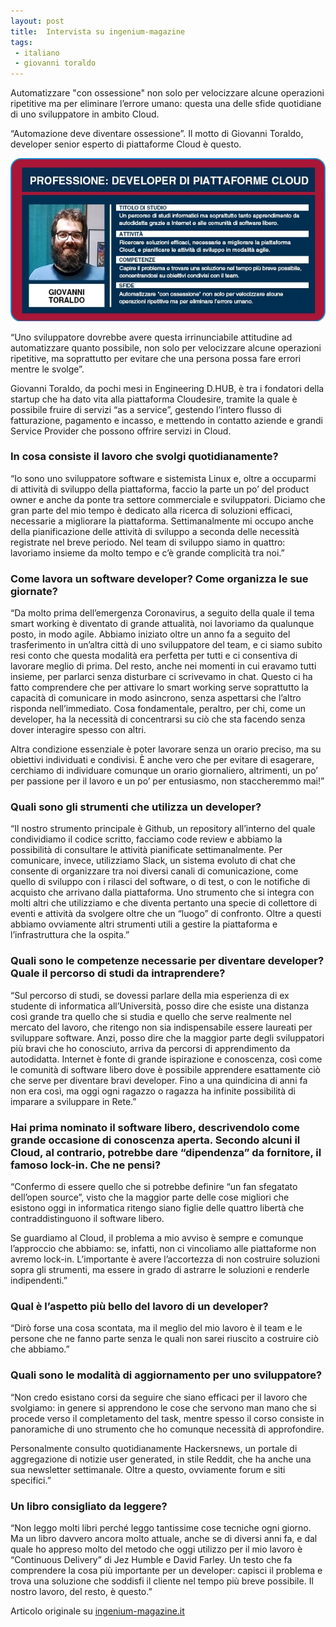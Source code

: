 ```yaml
---
layout: post
title:  Intervista su ingenium-magazine
tags:
 - italiano
 - giovanni toraldo
---
```


Automatizzare "con ossessione" non solo per velocizzare alcune operazioni
ripetitive ma per eliminare l’errore umano: questa una delle sfide quotidiane di
uno sviluppatore in ambito Cloud.

“Automazione deve diventare ossessione”. Il motto di Giovanni Toraldo, developer
senior esperto di piattaforme Cloud è questo.

![scheda](/images/CI_rubrica_INGENIUM_GiovanniToraldo_ITA9-OK.jpg)

“Uno sviluppatore dovrebbe avere questa irrinunciabile attitudine ad
automatizzare quanto possibile, non solo per velocizzare alcune operazioni
ripetitive, ma soprattutto per evitare che una persona possa fare errori mentre
le svolge”.

Giovanni Toraldo, da pochi mesi in Engineering D.HUB, è tra i fondatori della
startup che ha dato vita alla piattaforma Cloudesire, tramite la quale è
possibile fruire di servizi “as a service”, gestendo l’intero flusso di
fatturazione, pagamento e incasso, e mettendo in contatto aziende e grandi
Service Provider che possono offrire servizi in Cloud.

### In cosa consiste il lavoro che svolgi quotidianamente?

“Io sono uno sviluppatore software e sistemista Linux e, oltre a occuparmi di
attività di sviluppo della piattaforma, faccio la parte un po’ del product owner
e anche da ponte tra settore commerciale e sviluppatori. Diciamo che gran parte
del mio tempo è dedicato alla ricerca di soluzioni efficaci, necessarie a
migliorare la piattaforma. Settimanalmente mi occupo anche della pianificazione
delle attività di sviluppo a seconda delle necessità registrate nel breve
periodo. Nel team di sviluppo siamo in quattro: lavoriamo insieme da molto tempo
e c’è grande complicità tra noi.”

### Come lavora un software developer? Come organizza le sue giornate?

“Da molto prima dell’emergenza Coronavirus, a seguito della quale il tema smart
working è diventato di grande attualità, noi lavoriamo da qualunque posto, in
modo agile. Abbiamo iniziato oltre un anno fa a seguito del trasferimento in
un’altra città di uno sviluppatore del team, e ci siamo subito resi conto che
questa modalità era perfetta per tutti e ci consentiva di lavorare meglio di
prima. Del resto, anche nei momenti in cui eravamo tutti insieme, per parlarci
senza disturbare ci scrivevamo in chat. Questo ci ha fatto comprendere che per
attivare lo smart working serve soprattutto la capacità di comunicare in modo
asincrono, senza aspettarsi che l’altro risponda nell’immediato. Cosa
fondamentale, peraltro, per chi, come un developer, ha la necessità di
concentrarsi su ciò che sta facendo senza dover interagire spesso con altri.

Altra condizione essenziale è poter lavorare senza un orario preciso, ma su
obiettivi individuati e condivisi. È anche vero che per evitare di esagerare,
cerchiamo di individuare comunque un orario giornaliero, altrimenti, un po’ per
passione per il lavoro e un po’ per entusiasmo, non staccheremmo mai!”

### Quali sono gli strumenti che utilizza un developer?

“Il nostro strumento principale è Github, un repository all’interno del quale
condividiamo il codice scritto, facciamo code review e abbiamo la possibilità di
consultare le attività pianificate settimanalmente. Per comunicare, invece,
utilizziamo Slack, un sistema evoluto di chat che consente di organizzare tra
noi diversi canali di comunicazione, come quello di sviluppo con i rilasci del
software, o di test, o con le notifiche di acquisto che arrivano dalla
piattaforma. Uno strumento che si integra con molti altri che utilizziamo e che
diventa pertanto una specie di collettore di eventi e attività da svolgere oltre
che un “luogo” di confronto. Oltre a questi abbiamo ovviamente altri strumenti
utili a gestire la piattaforma e l’infrastruttura che la ospita.”

### Quali sono le competenze necessarie per diventare developer? Quale il percorso di studi da intraprendere?

“Sul percorso di studi, se dovessi parlare della mia esperienza di ex studente
di informatica all’Università, posso dire che esiste una distanza così grande
tra quello che si studia e quello che serve realmente nel mercato del lavoro,
che ritengo non sia indispensabile essere laureati per sviluppare software.
Anzi, posso dire che la maggior parte degli sviluppatori più bravi che ho
conosciuto, arriva da percorsi di apprendimento da autodidatta. Internet è fonte
di grande ispirazione e conoscenza, così come le comunità di software libero
dove è possibile apprendere esattamente ciò che serve per diventare bravi
developer. Fino a una quindicina di anni fa non era così, ma oggi ogni ragazzo o
ragazza ha infinite possibilità di imparare a sviluppare in Rete.”

### Hai prima nominato il software libero, descrivendolo come grande occasione di conoscenza aperta. Secondo alcuni il Cloud, al contrario, potrebbe dare “dipendenza” da fornitore, il famoso lock-in. Che ne pensi?

“Confermo di essere quello che si potrebbe definire “un fan sfegatato dell’open
source”, visto che la maggior parte delle cose migliori che esistono oggi in
informatica ritengo siano figlie delle quattro libertà che contraddistinguono il
software libero.

Se guardiamo al Cloud, il problema a mio avviso è sempre e comunque l’approccio
che abbiamo: se, infatti, non ci vincoliamo alle piattaforme non avremo lock-in.
L’importante è avere l’accortezza di non costruire soluzioni sopra gli
strumenti, ma essere in grado di astrarre le soluzioni e renderle indipendenti.”

### Qual è l’aspetto più bello del lavoro di un developer?

“Dirò forse una cosa scontata, ma il meglio del mio lavoro è il team e le
persone che ne fanno parte senza le quali non sarei riuscito a costruire ciò che
abbiamo.”

### Quali sono le modalità di aggiornamento per uno sviluppatore?

“Non credo esistano corsi da seguire che siano efficaci per il lavoro che
svolgiamo: in genere si apprendono le cose che servono man mano che si procede
verso il completamento del task, mentre spesso il corso consiste in panoramiche
di uno strumento che ho comunque necessità di approfondire.

Personalmente consulto quotidianamente Hackersnews, un portale di aggregazione
di notizie user generated, in stile Reddit, che ha anche una sua newsletter
settimanale. Oltre a questo, ovviamente forum e siti specifici.”

### Un libro consigliato da leggere?

“Non leggo molti libri perché leggo tantissime cose tecniche ogni giorno. Ma un
libro davvero ancora molto attuale, anche se di diversi anni fa, e dal quale ho
appreso molto del metodo che oggi utilizzo per il mio lavoro è “Continuous
Delivery” di Jez Humble e David Farley. Un testo che fa comprendere la cosa più
importante per un developer: capisci il problema e trova una soluzione che
soddisfi il cliente nel tempo più breve possibile. Il nostro lavoro, del resto,
è questo.”

Articolo originale su [ingenium-magazine.it](https://www.ingenium-magazine.it/professione-developer-di-piattaforme-cloud-intervista-a-giovanni-toraldo/)
